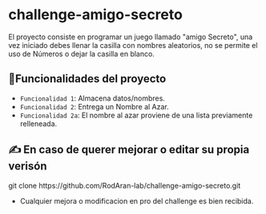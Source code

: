 # challenge-amigo-secreto
<p>El proyecto consiste en programar un juego llamado "amigo Secreto", una vez iniciado debes llenar la casilla con nombres aleatorios, no se permite el uso de Números o dejar la casilla en blanco.

## :hammer:Funcionalidades del proyecto

- `Funcionalidad 1`: Almacena datos/nombres.
- `Funcionalidad 2`: Entrega un Nombre al Azar.
- `Funcionalidad 2a`: El nombre al azar proviene de una lista previamente relleneada.

## ✍️ En caso de querer mejorar o editar su propia verisón
<p>git clone https://github.com/RodAran-lab/challenge-amigo-secreto.git
  
- Cualquier mejora o modificacion en pro del challenge es bien recibida.
